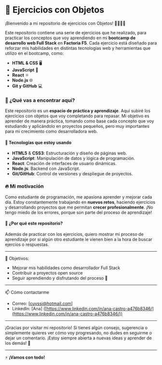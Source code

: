 # 🚀 Ejercicios con Objetos

¡Bienvenido a mi repositorio de ejercicios con Objetos! 👩‍💻👨‍💻

Este repositorio contiene una serie de ejercicios que he realizado, para practicar los conceptos que voy aprendiendo en mi **bootcamp de desarrollo web Full Stack** en **Factoria F5**. Cada ejercicio está diseñado para reforzar mis habilidades en distintas tecnologías web y herramientas que utilizo en el bootcamp, como:

- **HTML & CSS** 🖥️
- **JavaScript** 🚀
- **React** ⚛️
- **Node.js** 🌐
- **Git y GitHub** 💻

### 🚧 ¿Qué vas a encontrar aquí?

Este repositorio es un **espacio de práctica y aprendizaje**. Aquí subiré los ejercicios con objetos que voy completando para repasar. Mi objetivo es aprender de manera práctica, tomando como base cada concepto que voy estudiando y aplicándolo en proyectos pequeños, pero muy importantes para mi crecimiento como desarrolladora web.

#### 🔧 Tecnologías que estoy usando

- **HTML5** & **CSS3**: Estructuración y diseño de páginas web.
- **JavaScript**: Manipulación de datos y lógica de programación.
- **React**: Creación de interfaces de usuario dinámicas.
- **Node.js**: Backend con JavaScript.
- **Git/GitHub**: Control de versiones y despliegue de proyectos.

### 🔥 Mi motivación

Como estudiante de programación, me apasiona aprender y mejorar cada día. Estoy constantemente trabajando en **nuevos retos**, haciendo ejercicios y desarrollando proyectos que me permitan **crecer profesionalmente**. ¡No tengo miedo de los errores, porque son parte del proceso de aprendizaje!

#### 🎯 ¿Por qué este repositorio?

Además de practicar con los ejercicios, quiero mostrar mi proceso de aprendizaje por si algún otro estudiante le vienen bien a la hora de buscar ejercios o respuestas. 

---

🌱 Objetivos:

- Mejorar mis habilidades como desarrollador Full Stack
- Contribuir a proyectos open source
- Seguir aprendiendo y disfrutando del proceso 🚀


---

📫 Cómo contactarme

- Correo: [[cuyssi@hotmail.com](mailto:cuyssi@hotmail.com)]
- LinkedIn: [Ana] ([https://www.linkedin.com/in/ana-castro-a476b8346/](https://www.linkedin.com/in/ana-castro-a476b8346/))

---

¡Gracias por visitar mi repositorio! Si tienes algún consejo, sugerencia o simplemente quieres ver cómo voy progresando, no dudes en seguirme o dejar un comentario. ¡Estoy siempre abierta a nuevas ideas y aprender de los demás! 🌟

---

⚡ **¡Vamos con todo!**
